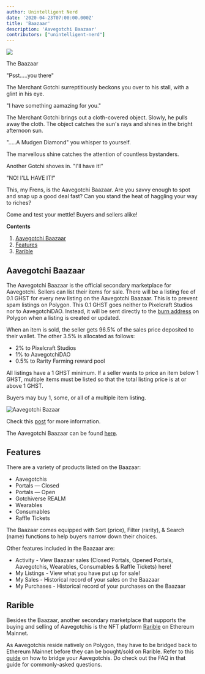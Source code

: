 ```yaml
---
author: Unintelligent Nerd
date: '2020-04-23T07:00:00.000Z'
title: 'Baazaar'
description: 'Aavegotchi Baazaar'
contributors: ["unintelligent-nerd"]
---
```


<div class="headerImageContainer">
<img class="headerImage" src="/baazaar/baazaar.gif">
<p class="headerImageText">The Baazaar</p>
</div>

"Psst.....you there"

The Merchant Gotchi surreptitiously beckons you over to his stall, with a glint in his eye.

"I have something aamazing for you."

The Merchant Gotchi brings out a cloth-covered object. Slowly, he pulls away the cloth. The object catches the sun's rays and shines in the bright afternoon sun.

".....A Mudgen Diamond" you whisper to yourself.

The marvellous shine catches the attention of countless bystanders. 

Another Gotchi shoves in. "I'll have it!"

"NO! I'LL HAVE IT!"

This, my Frens, is the Aavegotchi Baazaar. Are you savvy enough to spot and snap up a good deal fast? Can you stand the heat of haggling your way to riches?

Come and test your mettle! Buyers and sellers alike!

<div class="contentsBox">

**Contents**

<ol>
<li><a href=#aavegotchi-baazaar>Aavegotchi Baazaar</a></li>
<li><a href=#features>Features</a></li>
<li><a href=#rarible>Rarible</a></li>
</ol>

</div>

## Aavegotchi Baazaar

The Aavegotchi Baazaar is the official secondary marketplace for Aavegotchi. Sellers can list their items for sale. There will be a listing fee of 0.1 GHST for every new listing on the Aavegotchi Baazaar. This is to prevent spam listings on Polygon. This 0.1 GHST goes neither to Pixelcraft Studios nor to AavegotchiDAO. Instead, it will be sent directly to the [burn address](https://explorer-mainnet.maticvigil.com/address/0xFFfFfFffFFfffFFfFFfFFFFFffFFFffffFfFFFfF/tokens) on Polygon when a listing is created or updated.

When an item is sold, the seller gets 96.5% of the sales price deposited to their wallet. The other 3.5% is allocated as follows:
* 2% to Pixelcraft Studios
* 1% to AavegotchiDAO
* 0.5% to Rarity Farming reward pool

All listings have a 1 GHST minimum. If a seller wants to price an item below 1 GHST, multiple items must be listed so that the total listing price is at or above 1 GHST.

Buyers may buy 1, some, or all of a multiple item listing.

<img class = "bodyImage" src = "/baazaar/baazaar.png" alt = "Aavegotchi Bazaar">

Check this [post](https://aavegotchi.medium.com/surprise-were-launching-an-aavegotchi-nft-marketplace-f8a388e89d7f) for more information.

The Aavegotchi Baazaar can be found [here](https://aavegotchi.com/baazaar).

## Features
There are a variety of products listed on the Baazaar:

* Aavegotchis
* Portals — Closed
* Portals — Open
* Gotchiverse REALM
* Wearables
* Consumables
* Raffle Tickets

The Baazaar comes equipped with Sort (price), Filter (rarity), & Search (name) functions to help buyers narrow down their choices.

Other features included in the Baazaar are:

* Activity - View Baazaar sales (Closed Portals, Opened Portals, Aavegotchis, Wearables, Consumables & Raffle Tickets) here!
* My Listings - View what you have put up for sale!
* My Sales - Historical record of your sales on the Baazaar
* My Purchases - Historical record of your purchases on the Baazaar

## Rarible

Besides the Baazaar, another secondary marketplace that supports the buying and selling of Aavegotchis is the NFT platform [Rarible](https://rarible.com/) on Ethereum Mainnet.

As Aavegotchis reside natively on Polygon, they have to be bridged back to Ethereum Mainnet before they can be bought/sold on Rarible. Refer to this [guide](https://aavegotchi.medium.com/aavegotchis-are-bridging-to-ethereum-with-3x-rewards-for-trading-344432eded9f) on how to bridge your Aavegotchis. Do check out the FAQ in that guide for commonly-asked questions.